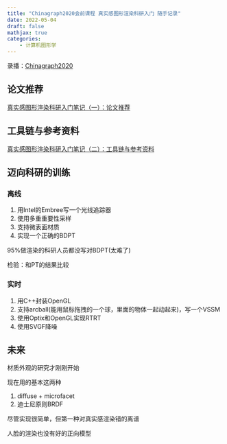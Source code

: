 ```yaml
---
title: "Chinagraph2020会前课程 真实感图形渲染科研入门 随手记录"
date: 2022-05-04
draft: false
mathjax: true
categories:
    - 计算机图形学
---
```


录播：[Chinagraph2020](https://www.bilibili.com/video/BV1my4y1z76s)

## 论文推荐

[真实感图形渲染科研入门笔记（一）：论文推荐](https://zhuanlan.zhihu.com/p/267368385)

## 工具链与参考资料

[真实感图形渲染科研入门笔记（二）：工具链与参考资料](https://zhuanlan.zhihu.com/p/268902385)

## 迈向科研的训练

### 离线

1. 用Intel的Embree写一个光线追踪器
2. 使用多重重要性采样
3. 支持微表面材质
4. 实现一个正确的BDPT

95%做渲染的科研人员都没写对BDPT(太难了)

检验：和PT的结果比较

### 实时

1. 用C++封装OpenGL
2. 支持arcball(能用鼠标拖拽的一个球，里面的物体一起动起来)，写一个VSSM
3. 使用Optix和OpenGL实现RTRT
4. 使用SVGF降噪

## 未来

材质外观的研究才刚刚开始

现在用的基本这两种
1. diffuse + microfacet
2. 迪士尼原则BRDF

尽管实现很简单，但第一种对真实感渲染错的离谱

人脸的渲染也没有好的正向模型
